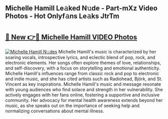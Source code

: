 ## Michelle Hamill Le𝚊ked N𝚞de - Part-mXz Video Photos - Hot Onlyf𝚊ns Le𝚊ks JtrTm

# <h2><a href="http://ab47169.deff.icu/?id=Michelle+Hamill">🔗 New 👉🔴 Michelle Hamill VIDEO Photos</a></h2>

[![Michelle Hamill N𝚞des](https://i.imgur.com/rIISA9y.gif)](http://ab47169.deff.icu/?id=Michelle+Hamill)
Michelle Hamill's music is characterized by her soaring vocals, introspective lyrics, and eclectic blend of pop, rock, and electronic elements. Her songs often explore themes of love, relationships, and self-discovery, with a focus on storytelling and emotional authenticity. Michelle Hamill's influences range from classic rock and pop to electronic and indie music, and she has cited artists such as Radiohead, Björk, and St. Vincent as key inspirations. Michelle Hamill's music and message resonate with young audiences who find solace and strength in her vulnerability. She actively engages with her fans online, fostering a supportive and inclusive community. Her advocacy for mental health awareness extends beyond her music, as she speaks out on the importance of seeking help and normalizing conversations about mental illness.
